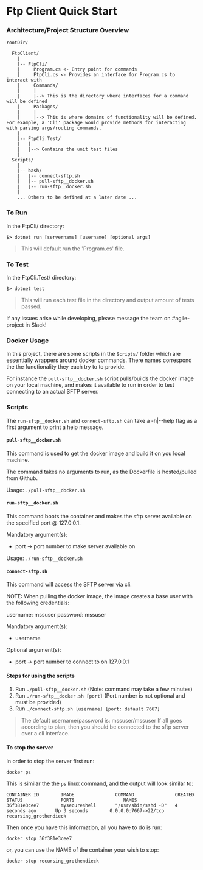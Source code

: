 # Ftp Client Quick Start

### Architecture/Project Structure Overview

```
rootDir/
  
  FtpClient/
    |
    |-- FtpCli/
    |     Program.cs <- Entry point for commands
    |     FtpCli.cs <- Provides an interface for Program.cs to interact with
    |     Commands/
    |     |
    |     |--> This is the directory where interfaces for a command will be defined
    |     Packages/
    |     |
    |     |--> This is where domains of functionality will be defined. For example, a 'Cli' package would provide methods for interacting with parsing args/routing commands.
    |
    |-- FtpCli.Test/
    |   |
    |   |--> Contains the unit test files
    |
  Scripts/
    |
    |-- bash/
    |   |-- connect-sftp.sh
    |   |-- pull-sftp__docker.sh
    |   |-- run-sftp__docker.sh
    |
    ... Others to be defined at a later date ...
```

### To Run

In the FtpCli/ directory:

  `$> dotnet run [servername] [username] [optional args]`

> This will default run the 'Program.cs' file.

### To Test

In the FtpCli.Test/ directory:

  `$> dotnet test`

> This will run each test file in the directory and output amount of tests passed.

If any issues arise while developing, please message the team on #agile-project in Slack!

### Docker Usage

In this project, there are some scripts in the `Scripts/` folder which are essentially wrappers around docker commands. There names correspond the the functionality they each try to to provide.

For instance the `pull-sftp__docker.sh` script pulls/builds the docker image on your local machine, and makes it available to run in order to test connecting to an actual SFTP server.

### Scripts

The `run-sftp__docker.sh` and `connect-sftp.sh` can take a -h|--help flag as a first argument to print a help message.

#### `pull-sftp__docker.sh`

This command is used to get the docker image and build it on you local machine.

The command takes no arguments to run, as the Dockerfile is hosted/pulled from Github.

Usage: `./pull-sftp__docker.sh`

#### `run-sftp__docker.sh`

This command boots the container and makes the sftp server available on the specified port @ 127.0.0.1.

Mandatory argument(s):
* port -> port number to make server available on

Usage: `./run-sftp__docker.sh`

#### `connect-sftp.sh`

This command will access the SFTP server via cli.

NOTE: When pulling the docker image, the image creates a base user with the following credentials:

username: mssuser
password: mssuser

Mandatory argument(s):
* username

Optional argument(s):
* port -> port number to connect to on 127.0.0.1 


#### Steps for using the scripts

1. Run `./pull-sftp__docker.sh` (Note: command may take a few minutes)
2. Run `./run-sftp__docker.sh [port]` (Port number is not optional and must be provided)
3. Run `./connect-sftp.sh [username] [port: default 7667]` 
> The default username/password is: mssuser/mssuser
If all goes according to plan, then you should be connected to the sftp server over a cli interface.

#### To stop the server

In order to stop the server first run:

`docker ps`

This is similar the the `ps` linux command, and the output will look similar to:
```
CONTAINER ID        IMAGE               COMMAND               CREATED             STATUS              PORTS                  NAMES
36f381e3cee7        mysecureshell       "/usr/sbin/sshd -D"   4 seconds ago       Up 3 seconds        0.0.0.0:7667->22/tcp   recursing_grothendieck
```

Then once you have this information, all you have to do is run:

`docker stop 36f381e3cee7`

or, you can use the NAME of the container your wish to stop:

`docker stop recursing_grothendieck`


